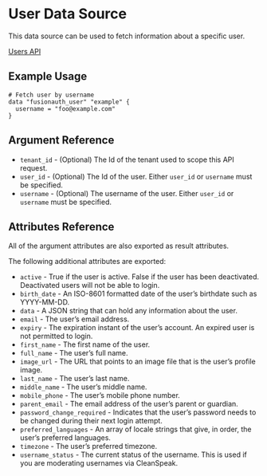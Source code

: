 # User Data Source

This data source can be used to fetch information about a specific user.

[Users API](https://fusionauth.io/docs/v1/tech/apis/users)

## Example Usage

```hcl
# Fetch user by username
data "fusionauth_user" "example" {
  username = "foo@example.com"
}
```

## Argument Reference

* `tenant_id` - (Optional) The Id of the tenant used to scope this API request.
* `user_id` - (Optional) The Id of the user. Either `user_id` or `username` must be specified.
* `username` - (Optional) The username of the user. Either `user_id` or `username` must be specified.

## Attributes Reference

All of the argument attributes are also exported as result attributes.

The following additional attributes are exported:

* `active` - True if the user is active. False if the user has been deactivated. Deactivated users will not be able to login.
* `birth_date` - An ISO-8601 formatted date of the user’s birthdate such as YYYY-MM-DD.
* `data` - A JSON string that can hold any information about the user.
* `email` - The user’s email address.
* `expiry` - The expiration instant of the user’s account. An expired user is not permitted to login.
* `first_name` - The first name of the user.
* `full_name` - The user’s full name.
* `image_url` - The URL that points to an image file that is the user’s profile image.
* `last_name` - The user’s last name.
* `middle_name` - The user’s middle name.
* `mobile_phone` - The user’s mobile phone number.
* `parent_email` - The email address of the user’s parent or guardian.
* `password_change_required` - Indicates that the user’s password needs to be changed during their next login attempt.
* `preferred_languages` - An array of locale strings that give, in order, the user’s preferred languages.
* `timezone` - The user’s preferred timezone.
* `username_status` - The current status of the username. This is used if you are moderating usernames via CleanSpeak.
